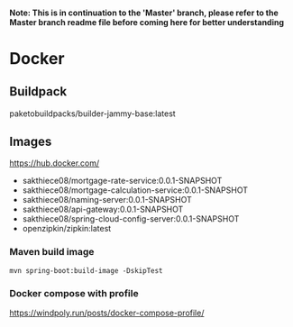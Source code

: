#### Note: This is in continuation to the 'Master' branch, please refer to the Master branch readme file before coming here for better understanding

# Docker

## Buildpack
paketobuildpacks/builder-jammy-base:latest

## Images
https://hub.docker.com/
- sakthiece08/mortgage-rate-service:0.0.1-SNAPSHOT
- sakthiece08/mortgage-calculation-service:0.0.1-SNAPSHOT
- sakthiece08/naming-server:0.0.1-SNAPSHOT
- sakthiece08/api-gateway:0.0.1-SNAPSHOT
- sakthiece08/spring-cloud-config-server:0.0.1-SNAPSHOT
- openzipkin/zipkin:latest

### Maven build image
```
mvn spring-boot:build-image -DskipTest
```
### Docker compose with profile
https://windpoly.run/posts/docker-compose-profile/
